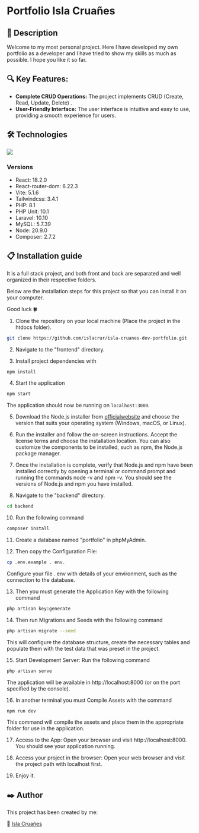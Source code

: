 <h1>Portfolio Isla Cruañes</h1>

## 💬 **Description**
Welcome to my most personal project. Here I have developed my own portfolio as a developer and
I have tried to show my skills as much as possible.
I hope you like it so far.

## 🔍 **Key Features:**

- **Complete CRUD Operations:** The project implements CRUD (Create, Read, Update, Delete) .
- **User-Friendly Interface:** The user interface is intuitive and easy to use, providing a smooth experience for users.

## 🛠️  **Technologies**
<img src="https://skillicons.dev/icons?i=html,css,js,react,vite,tailwind,php,laravel,mysql,nodejs)](https://skillicons.dev"/>

### Versions
- React: 18.2.0
- React-router-dom: 6.22.3
- Vite: 5.1.6
- Tailwindcss: 3.4.1
- PHP: 8.1
- PHP Unit: 10.1
- Laravel: 10.10
- MySQL: 5.7.39
- Node: 20.9.0
- Composer: 2.7.2

## 📋 **Installation guide**

It is a full stack project, and both front and back are separated and well organized in their respective folders.

Below are the installation steps for this project so that you can install it on your computer. 

Good luck 🍀


1. Clone the repository on your local machine (Place the project in the htdocs folder).
```bash
git clone https://github.com/islacrur/isla-cruanes-dev-portfolio.git
```
2. Navigate to the "frontend" directory.

3. Install project dependencies with 
```bash
npm install
``` 
4. Start the application
```bash
npm start
```
The application should now be running on `localhost:3000`.

5. Download the Node.js installer from [officialwebsite](https://nodejs.org/en) and choose the version that suits your operating system (Windows, macOS, or Linux).

6. Run the installer and follow the on-screen instructions. Accept the license terms and choose the installation location. You can also customize the components to be installed, such as npm, the Node.js package manager.

7. Once the installation is complete, verify that Node.js and npm have been installed correctly by opening a terminal or command prompt and running the commands node -v and npm -v. You should see the versions of Node.js and npm you have installed.

9. Navigate to the "backend" directory.
```bash
cd backend
```
10. Run the following command
```bash
composer install
```
11. Create a database named "portfolio" in phpMyAdmin.

12. Then copy the Configuration File:
```bash
cp .env.example . env.
```
 Configure your file . env with details of your environment, such as the connection to the database.

13. Then you must generate the Application Key with the following command 
```bash
php artisan key:generate
```
14. Then run Migrations and Seeds with the following command 
```bash
php artisan migrate --seed
```
 This will configure the database structure, create the necessary tables and populate them with the test data that was preset in the project.

15. Start Development Server: Run the following command 
```bash
php artisan serve
```
 The application will be available in http://localhost:8000 (or on the port specified by the console).

16. In another terminal you must Compile Assets with the command 
```bash
npm run dev
```
 This command will compile the assets and place them in the appropriate folder for use in the application.

17. Access to the App: Open your browser and visit http://localhost:8000. You should see your application running.

18. Access your project in the browser: Open your web browser and visit the project path with localhost first.

19. Enjoy it.

## ✒️ **Author**

This project has been created by me:

🎨 [Isla Cruañes](https://github.com/islacrur)
